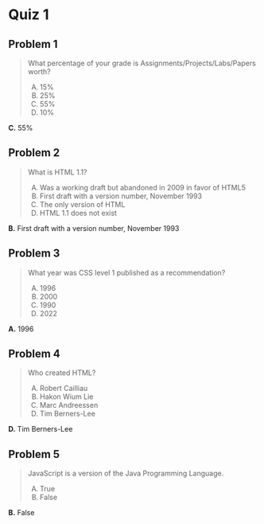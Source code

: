<style type="text/css">ol { list-style-type: upper-alpha; }</style>

# Quiz 1

## Problem 1

> What percentage of your grade is Assignments/Projects/Labs/Papers worth?
>
> 1.  15%
> 1.  25%
> 1.  55%
> 1.  10%

**C.** 55%

## Problem 2

> What is HTML 1.1?
>
> 1.  Was a working draft but abandoned in 2009 in favor of HTML5
> 1.  First draft with a version number, November 1993
> 1.  The only version of HTML
> 1.  HTML 1.1 does not exist

**B.** First draft with a version number, November 1993

## Problem 3

> What year was CSS level 1 published as a recommendation?
>
> 1.  1996
> 1.  2000
> 1.  1990
> 1.  2022

**A.** 1996

## Problem 4

> Who created HTML?
>
> 1.  Robert Cailliau
> 1.  Hakon Wium Lie
> 1.  Marc Andreessen
> 1.  Tim Berners-Lee

**D.** Tim Berners-Lee

## Problem 5

> JavaScript is a version of the Java Programming Language.
>
> 1.  True
> 1.  False

**B.** False
